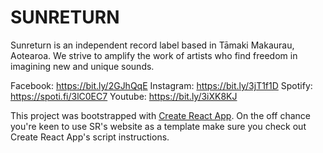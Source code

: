 # SUNRETURN 

Sunreturn is an independent record label based in Tāmaki Makaurau, Aotearoa. We strive to amplify the work of artists who find freedom in imagining new and unique sounds.

Facebook: https://bit.ly/2GJhQqE
Instagram: https://bit.ly/3jT1f1D
Spotify: https://spoti.fi/3lC0EC7
Youtube: https://bit.ly/3iXK8KJ

This project was bootstrapped with [Create React App](https://github.com/facebook/create-react-app). On the off chance you're keen to use SR's website as a template make sure you check out Create React App's script instructions. 